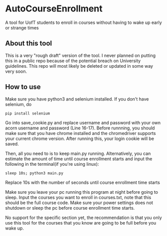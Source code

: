 # AutoCourseEnrollment
A tool for UofT students to enroll in courses without having to wake up early or strange times 

## About this tool
This is a very "rough draft" version of the tool. I never planned on putting this in a public repo because of the potential breach on University guidelines. This repo will most likely be deleted or updated in some way very soon.


## How to use
Make sure you have python3 and selenium installed. If you don't have selenium, do 
```
pip install selenium
```

Go into save_cookie.py and replace username and password with your own acorn username and password (Line 16-17). Before runnning, you should make sure that you have chrome installed and the chromedriver supports your current chrome version. After running this, your login cookie will be saved. 

Then, all you need to is to keep main.py running. Alternatively, you can estimate the amount of time until course enrollment starts and input the following in the terminal(if you're using linux):
 
 ```
 sleep 10s; python3 main.py
 ```
Replace 10s with the number of seconds until course enrollment time starts

Make sure you leave your pc running this program at night before going to sleep. Input the courses you want to enroll in courses.txt, note that this should be the full course code.  Make sure your power settings does not shutdown or sleep the pc before course enrollment time starts.

No support for the specific section yet, the recommendation is that you only use this tool for the courses that you know are going to be full before you wake up.
